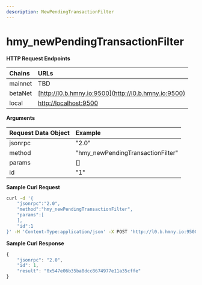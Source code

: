 ```yaml
---
description: NewPendingTransactionFilter
---
```


# hmy\_newPendingTransactionFilter

**HTTP Request Endpoints**

| Chains | URLs |
| :--- | :--- |
| mainnet | TBD |
| betaNet | [http://l0.b.hmny.io:9500](http://l0.b.hmny.io:9500) |
| local | [http://localhost:9500](http://localhost:9500) |

**Arguments**

| Request Data Object | Example |
| :--- | :--- |
| jsonrpc | "2.0" |
| method | "hmy\_newPendingTransactionFilter" |
| params | \[\] |
| id | "1" |

**Sample Curl Request**

```bash
curl -d '{
    "jsonrpc":"2.0", 
    "method":"hmy_newPendingTransactionFilter", 
    "params":[
    ],
    "id":1
}' -H 'Content-Type:application/json' -X POST 'http://l0.b.hmny.io:9500'
```

**Sample Curl Response**

```javascript
{
    "jsonrpc": "2.0",
    "id": 1,
    "result": "0x547e06b35ba8dcc8674977e11a35cffe"
}
```

